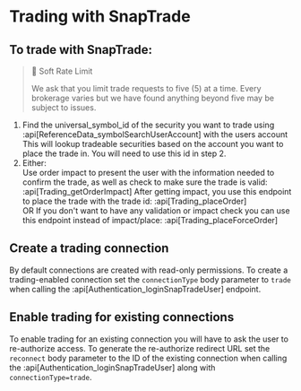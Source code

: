# Trading with SnapTrade

## To trade with SnapTrade:

> 🚧 Soft Rate Limit
>
> We ask that you limit trade requests to five (5) at a time. Every brokerage varies but we have found anything beyond five may be subject to issues.



1. Find the universal_symbol_id of the security you want to trade using :api[ReferenceData_symbolSearchUserAccount] with the users account  
   This will lookup tradeable securities based on the account you want to place the trade in. You will need to use this id in step 2.
2. Either:  
   Use order impact to present the user with the information needed to confirm the trade, as well as check to make sure the trade is valid: :api[Trading_getOrderImpact] 
   After getting impact, you use this endpoint to place the trade with the trade id: :api[Trading_placeOrder]  
   OR
   If you don't want to have any validation or impact check you can use this endpoint instead of impact/place: :api[Trading_placeForceOrder] 

## Create a trading connection

By default connections are created with read-only permissions. To create a trading-enabled connection set the `connectionType` body parameter to `trade` when calling the :api[Authentication_loginSnapTradeUser] endpoint. 

## Enable trading for existing connections

To enable trading for an existing connection you will have to ask the user to re-authorize access. To generate the re-authorize redirect URL set the `reconnect` body parameter to the ID of the existing connection when calling the :api[Authentication_loginSnapTradeUser] along with `connectionType=trade`.
